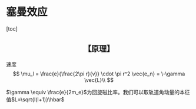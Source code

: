 # 塞曼效应

[toc]

## <center>【原理】 </center>
速度
$$
\mu_l = \frac{e}{\frac{2\pi r}{v}} \cdot \pi r^2 \vec{e_n} = \-\gamma \vec{L}\\
$$

$\gamma \equiv \frac{e}{2m_e}$为回旋磁比率。我们可以取轨道角动量的本征值$L=\sqrt{l(l+1)}\hbar$
